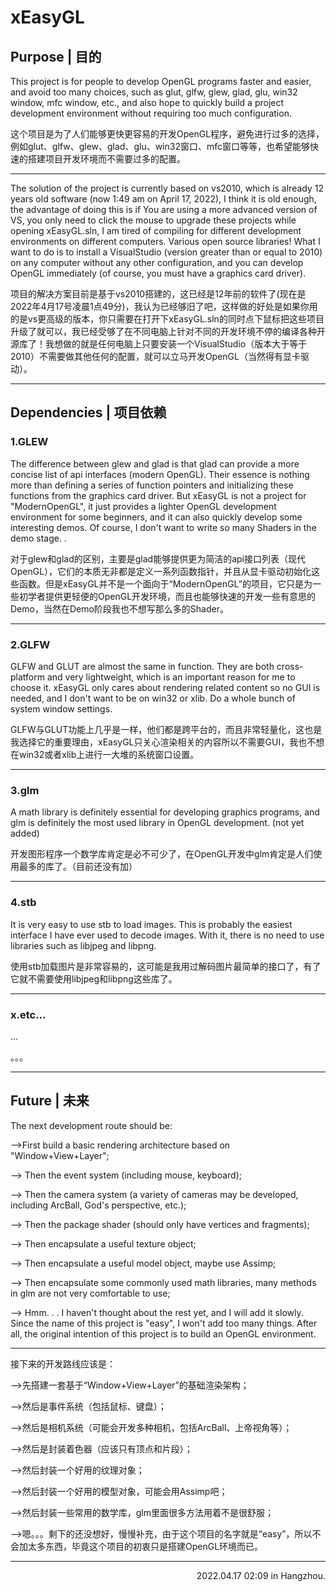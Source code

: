 # xEasyGL

## Purpose | 目的

This project is for people to develop OpenGL programs faster and easier, and avoid too many choices, such as glut, glfw, glew, glad, glu, win32 window, mfc window, etc., and also hope to quickly build a project development environment without requiring too much configuration.

这个项目是为了人们能够更快更容易的开发OpenGL程序，避免进行过多的选择，例如glut、glfw、glew、glad、glu、win32窗口、mfc窗口等等，也希望能够快速的搭建项目开发环境而不需要过多的配置。

---
The solution of the project is currently based on vs2010, which is already 12 years old software (now 1:49 am on April 17, 2022), I think it is old enough, the advantage of doing this is if You are using a more advanced version of VS, you only need to click the mouse to upgrade these projects while opening xEasyGL.sln, I am tired of compiling for different development environments on different computers. Various open source libraries! What I want to do is to install a VisualStudio (version greater than or equal to 2010) on any computer without any other configuration, and you can develop OpenGL immediately (of course, you must have a graphics card driver).

项目的解决方案目前是基于vs2010搭建的，这已经是12年前的软件了(现在是2022年4月17号凌晨1点49分)，我认为已经够旧了吧，这样做的好处是如果你用的是vs更高级的版本，你只需要在打开下xEasyGL.sln的同时点下鼠标把这些项目升级了就可以，我已经受够了在不同电脑上针对不同的开发环境不停的编译各种开源库了！我想做的就是任何电脑上只要安装一个VisualStudio（版本大于等于2010）不需要做其他任何的配置，就可以立马开发OpenGL（当然得有显卡驱动）。

---
## Dependencies | 项目依赖

### 1.GLEW

The difference between glew and glad is that glad can provide a more concise list of api interfaces (modern OpenGL). Their essence is nothing more than defining a series of function pointers and initializing these functions from the graphics card driver. But xEasyGL is not a project for "ModernOpenGL", it just provides a lighter OpenGL development environment for some beginners, and it can also quickly develop some interesting demos. Of course, I don't want to write so many Shaders in the demo stage. .

对于glew和glad的区别，主要是glad能够提供更为简洁的api接口列表（现代OpenGL），它们的本质无非都是定义一系列函数指针，并且从显卡驱动初始化这些函数。但是xEasyGL并不是一个面向于“ModernOpenGL”的项目，它只是为一些初学者提供更轻便的OpenGL开发环境，而且也能够快速的开发一些有意思的Demo，当然在Demo阶段我也不想写那么多的Shader。

---
### 2.GLFW

GLFW and GLUT are almost the same in function. They are both cross-platform and very lightweight, which is an important reason for me to choose it. xEasyGL only cares about rendering related content so no GUI is needed, and I don't want to be on win32 or xlib. Do a whole bunch of system window settings.

GLFW与GLUT功能上几乎是一样，他们都是跨平台的，而且非常轻量化，这也是我选择它的重要理由，xEasyGL只关心渲染相关的内容所以不需要GUI，我也不想在win32或者xlib上进行一大堆的系统窗口设置。

---
### 3.glm

A math library is definitely essential for developing graphics programs, and glm is definitely the most used library in OpenGL development. (not yet added)

开发图形程序一个数学库肯定是必不可少了，在OpenGL开发中glm肯定是人们使用最多的库了。（目前还没有加）

---
### 4.stb

It is very easy to use stb to load images. This is probably the easiest interface I have ever used to decode images. With it, there is no need to use libraries such as libjpeg and libpng.

使用stb加载图片是非常容易的，这可能是我用过解码图片最简单的接口了，有了它就不需要使用libjpeg和libpng这些库了。

---
### x.etc...

...

。。。

---

## Future | 未来

The next development route should be:

-->First build a basic rendering architecture based on "Window+View+Layer";

--> Then the event system (including mouse, keyboard);

--> Then the camera system (a variety of cameras may be developed, including ArcBall, God's perspective, etc.);

--> Then the package shader (should only have vertices and fragments);

--> Then encapsulate a useful texture object;

--> Then encapsulate a useful model object, maybe use Assimp;

--> Then encapsulate some commonly used math libraries, many methods in glm are not very comfortable to use;

--> Hmm. . . I haven't thought about the rest yet, and I will add it slowly. Since the name of this project is "easy", I won't add too many things. After all, the original intention of this project is to build an OpenGL environment.

---
接下来的开发路线应该是：

-->先搭建一套基于“Window+View+Layer”的基础渲染架构；

-->然后是事件系统（包括鼠标、键盘）；

-->然后是相机系统（可能会开发多种相机，包括ArcBall、上帝视角等）；

-->然后是封装着色器（应该只有顶点和片段）；

-->然后封装一个好用的纹理对象；

-->然后封装一个好用的模型对象，可能会用Assimp吧；

-->然后封装一些常用的数学库，glm里面很多方法用着不是很舒服；

-->嗯。。。剩下的还没想好，慢慢补充，由于这个项目的名字就是“easy”，所以不会加太多东西，毕竟这个项目的初衷只是搭建OpenGL环境而已。

---
 
<p align="right">2022.04.17 02:09 in Hangzhou.</p>



